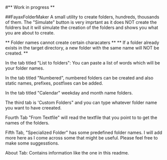 #** Work in progress ** 

##FayaxFolderMaker
A small utility to create folders, hundreds, thousands of them. The "Simulate" button is very imprtant as it does NOT create the foldrers but it will simulate the creation of the folders and shows you what you are about to create.

** Folder names cannot create certain characaters ** 
** If a folder already exists in the target directory, a new folder with the same name will NOT be created. **

In the tab titled "List to folders": You can paste a list of words which will be your folder names.

In the tab titled "Numbered", numbered folders can be created and also static names, prefixes, postfixes can be added.

In the tab titled "Calendar" weekday and month name folders.

The third tab is 'Custom Folders" and you can type whatever folder name you want to have creeated.

Fourth Tab "From Textfile" will read the textfile that you point to to get the names of the folders.

Fifth Tab, "Specialized Folder" has some predefined folder names. I will add more here as I come across some that might be useful. Please feel free to make some suggesstions.

About Tab: Contains information like the one in this readme.

